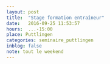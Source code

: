 ```yaml
---
layout: post
title:  "Stage formation entraîneur"
date:   2016-09-25 11:53:57
hours:  ...-15:00
place: Puttlingen
categories: seminaire_puttlingen
inblog: false
note: tout le weekend
---
```

